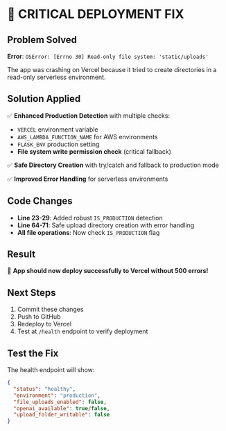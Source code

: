 # 🚨 CRITICAL DEPLOYMENT FIX

## Problem Solved
**Error**: `OSError: [Errno 30] Read-only file system: 'static/uploads'`

The app was crashing on Vercel because it tried to create directories in a read-only serverless environment.

## Solution Applied
✅ **Enhanced Production Detection** with multiple checks:
- `VERCEL` environment variable
- `AWS_LAMBDA_FUNCTION_NAME` for AWS environments  
- `FLASK_ENV` production setting
- **File system write permission check** (critical fallback)

✅ **Safe Directory Creation** with try/catch and fallback to production mode

✅ **Improved Error Handling** for serverless environments

## Code Changes
- **Line 23-29**: Added robust `IS_PRODUCTION` detection
- **Line 64-71**: Safe upload directory creation with error handling
- **All file operations**: Now check `IS_PRODUCTION` flag

## Result
🎉 **App should now deploy successfully to Vercel without 500 errors!**

## Next Steps
1. Commit these changes
2. Push to GitHub
3. Redeploy to Vercel
4. Test at `/health` endpoint to verify deployment

## Test the Fix
The health endpoint will show:
```json
{
  "status": "healthy",
  "environment": "production",
  "file_uploads_enabled": false,
  "openai_available": true/false,
  "upload_folder_writable": false
}
```
